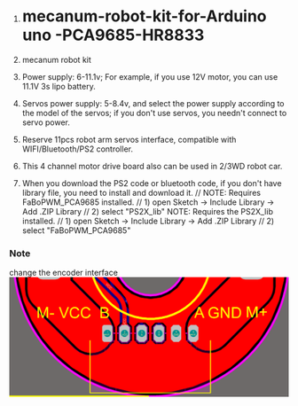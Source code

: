 1. # mecanum-robot-kit-for-Arduino uno -PCA9685-HR8833
2. mecanum robot kit 
3. Power supply: 6-11.1v; For example, if you use 12V motor, you can use 11.1V 3s lipo battery.
4. Servos power supply: 5-8.4v, and select the power supply according to the model of the servos; if you don't use servos, you needn't connect to servo power.
5. Reserve 11pcs robot arm servos interface, compatible with WIFI/Bluetooth/PS2 controller.
6. This 4 channel motor drive board also can be used in 2/3WD robot car.

7. When you download the PS2 code or bluetooth code, if you don't have library file, you need to install and download it.
// NOTE: Requires FaBoPWM_PCA9685 installed.
// 1) open Sketch -> Include Library -> Add .ZIP Library
// 2) select "PS2X_lib"
 NOTE: Requires the PS2X_lib installed.
// 1) open Sketch -> Include Library -> Add .ZIP Library
// 2) select "FaBoPWM_PCA9685"
  ### Note
  change the encoder interface 
![Encoder interface](https://github.com/MoebiusTech/MecanumRobot-ArduinoMega2560/blob/master/Encoder%20interface.png "Encoder interface")

